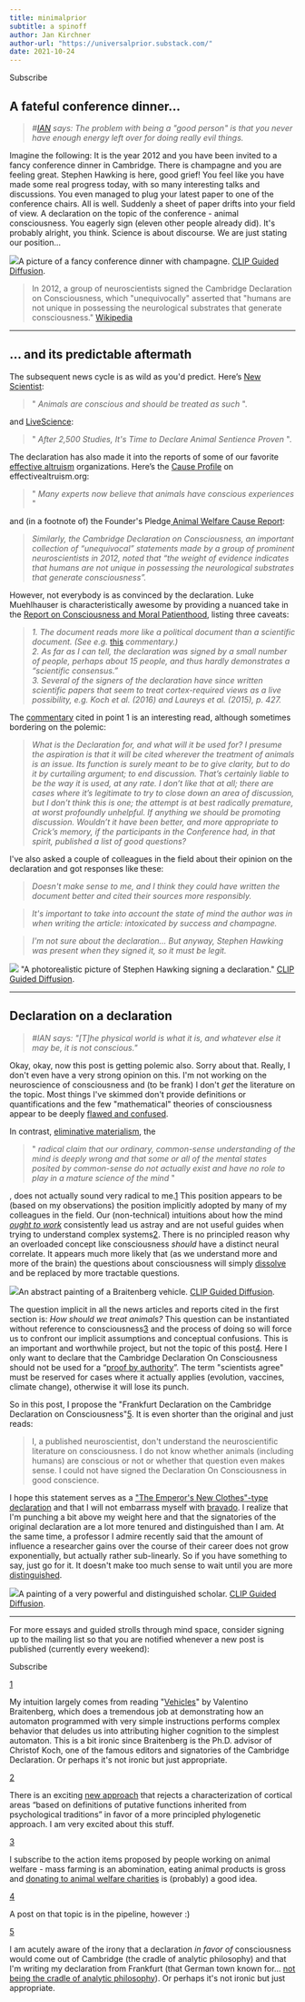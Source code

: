 ```yaml
---
title: minimalprior
subtitle: a spinoff
author: Jan Kirchner
author-url: "https://universalprior.substack.com/"
date: 2021-10-24
---
```



Subscribe

## A fateful conference dinner…

>  _#[IAN](https://universalprior.substack.com/p/making-of-ian) says: The problem with being a "good person" is that you never have enough energy left over for doing really evil things._

Imagine the following: It is the year 2012 and you have been invited to a fancy conference dinner in Cambridge. There is champagne and you are feeling great. Stephen Hawking is here, good grief! You feel like you have made some real progress today, with so many interesting talks and discussions. You even managed to plug your latest paper to one of the conference chairs. All is well. Suddenly a sheet of paper drifts into your field of view. A declaration on the topic of the conference - animal consciousness. You eagerly sign (eleven other people already did). It's probably alright, you think. Science is about discourse. We are just stating our position...

![](../../images/https3A2F2Fbucketeer-e05bbc84-baa3-437e-9518-adb32_22.png)A picture of a fancy conference dinner with champagne. [CLIP Guided Diffusion](https://huggingface.co/spaces/akhaliq/clip-guided-diffusion).

> In 2012, a group of neuroscientists signed the Cambridge Declaration on Consciousness, which "unequivocally" asserted that "humans are not unique in possessing the neurological substrates that generate consciousness." [Wikipedia](https://en.wikipedia.org/wiki/Animal_consciousness#:~:text=In%202012%2C%20a%20group%20of%20neuroscientists%20signed%20the%20Cambridge%20Declaration%20on%20Consciousness%2C%20which%20%22unequivocally%22%20asserted%20that%20%22humans%20are%20not%20unique%20in%20possessing%20the%20neurological%20substrates%20that%20generate%20consciousness.)

* * *

## … and its predictable aftermath

The subsequent news cycle is as wild as you'd predict. Here’s [New Scientist](https://www.newscientist.com/article/mg21528836-200-animals-are-conscious-and-should-be-treated-as-such/):

> " _Animals are conscious and should be treated as such_ ".

and [LiveScience](https://www.livescience.com/39481-time-to-declare-animal-sentience.html):

> " _After 2,500 Studies, It's Time to Declare Animal Sentience Proven_ ".

The declaration has also made it into the reports of some of our favorite [effective altruism](https://www.effectivealtruism.org/) organizations. Here’s the [Cause Profile](https://www.effectivealtruism.org/articles/cause-profile-animal-welfare/#fnref3) on effectivealtruism.org:

> " _Many experts now believe that animals have conscious experiences_ "

and (in a footnote of) the Founder's Pledge[ Animal Welfare Cause Report](https://founderspledge.com/stories/animal-welfare-cause-report): 

> _Similarly, the Cambridge Declaration on Consciousness, an important collection of “unequivocal” statements made by a group of prominent neuroscientists in 2012, noted that “the weight of evidence indicates that humans are not unique in possessing the neurological substrates that generate consciousness”._

However, not everybody is as convinced by the declaration. Luke Muehlhauser is characteristically awesome by providing a nuanced take in the [Report on Consciousness and Moral Patienthood](https://www.openphilanthropy.org/2017-report-consciousness-and-moral-patienthood#footnote231_3530l7i), listing three caveats:

>  _1\. The document reads more like a political document than a scientific document. (See e.g._ [this](http://www.consciousentities.com/2012/10/the-cambridge-declaration/) _commentary.)_  
>  _2\. As far as I can tell, the declaration was signed by a small number of people, perhaps about 15 people, and thus hardly demonstrates a “scientific consensus.”  
>  3\. Several of the signers of the declaration have since written scientific papers that seem to treat cortex-required views as a live possibility, e.g. Koch et al. (2016) and Laureys et al. (2015), p. 427._

The [commentary](http://www.consciousentities.com/2012/10/the-cambridge-declaration/) cited in point 1 is an interesting read, although sometimes bordering on the polemic:

>  _What is the Declaration for, and what will it be used for? I presume the aspiration is that it will be cited wherever the treatment of animals is an issue. Its function is surely meant to be to give clarity, but to do it by curtailing argument; to end discussion. That’s certainly liable to be the way it is used, at any rate. I don’t like that at all; there are cases where it’s legitimate to try to close down an area of discussion, but I don’t think this is one; the attempt is at best radically premature, at worst profoundly unhelpful. If anything we should be promoting discussion. Wouldn’t it have been better, and more appropriate to Crick’s memory, if the participants in the Conference had, in that spirit, published a list of good questions?_

I've also asked a couple of colleagues in the field about their opinion on the declaration and got responses like these:

>  _Doesn't make sense to me, and I think they could have written the document better and cited their sources more responsibly._

>  _It's important to take into account the state of mind the author was in when writing the article: intoxicated by success and champagne._

>  _I'm not sure about the declaration... But anyway, Stephen Hawking was present when they signed it, so it must be legit._

![](../../images/https3A2F2Fbucketeer-e05bbc84-baa3-437e-9518-adb32_23.png) "A photorealistic picture of Stephen Hawking signing a declaration." [CLIP Guided Diffusion](https://huggingface.co/spaces/akhaliq/clip-guided-diffusion).

* * *

## Declaration on a declaration

>  _#IAN says: "[T]he physical world is what it is, and whatever else it may be, it is not conscious."_

Okay, okay, now this post is getting polemic also. Sorry about that. Really, I don't even have a very strong opinion on this. I'm not working on the neuroscience of consciousness and (to be frank) I don't _get_ the literature on the topic. Most things I've skimmed don't provide definitions or quantifications and the few "mathematical" theories of consciousness appear to be deeply [flawed and confused](https://scottaaronson.blog/?p=1799).

In contrast, [eliminative materialism](https://plato.stanford.edu/entries/materialism-eliminative/), the

> " _radical claim that our ordinary, common-sense understanding of the mind is deeply wrong and that some or all of the mental states posited by common-sense do not actually exist and have no role to play in a mature science of the mind_ "

, does not actually sound very radical to me.[1](https://universalprior.substack.com/p/frankfurt-declaration-on-the-cambridge#footnote-1-43003534) This position appears to be (based on my observations) the position implicitly adopted by many of my colleagues in the field. Our (non-technical) intuitions about how the mind _[ought to work](https://en.wikipedia.org/wiki/Folk_psychology)_ consistently lead us astray and are not useful guides when trying to understand complex systems[2](https://universalprior.substack.com/p/frankfurt-declaration-on-the-cambridge#footnote-2-43003534). There is no principled reason why an overloaded concept like consciousness _should_ have a distinct neural correlate. It appears much more likely that (as we understand more and more of the brain) the questions about consciousness will simply [dissolve](https://www.lesswrong.com/posts/Mc6QcrsbH5NRXbCRX/dissolving-the-question) and be replaced by more tractable questions.

![](../../images/https3A2F2Fbucketeer-e05bbc84-baa3-437e-9518-adb32_24.png)An abstract painting of a Braitenberg vehicle. [CLIP Guided Diffusion](https://huggingface.co/spaces/akhaliq/clip-guided-diffusion).

The question implicit in all the news articles and reports cited in the first section is: _How should we treat animals?_ This question can be instantiated without reference to consciousness[3](https://universalprior.substack.com/p/frankfurt-declaration-on-the-cambridge#footnote-3-43003534) and the process of doing so will force us to confront our implicit assumptions and conceptual confusions. This is an important and worthwhile project, but not the topic of this post[4](https://universalprior.substack.com/p/frankfurt-declaration-on-the-cambridge#footnote-4-43003534). Here I only want to declare that the Cambridge Declaration On Consciousness should not be used for a “[proof by authority](http://jwilson.coe.uga.edu/EMT668/EMAT6680.F99/Challen/proof/proof.html#:~:text=Proof%20by%20authority%3A%20%22Well%2C%20Don%20Knuth%20says%20it%27s%20true%2C%20so%20it%20must%20be!%22)”. The term "scientists agree" must be reserved for cases where it actually applies (evolution, vaccines, climate change), otherwise it will lose its punch.

So in this post, I propose the "Frankfurt Declaration on the Cambridge Declaration on Consciousness"[5](https://universalprior.substack.com/p/frankfurt-declaration-on-the-cambridge#footnote-5-43003534). It is even shorter than the original and just reads:

> I, a published neuroscientist, don't understand the neuroscientific literature on consciousness. I do not know whether animals (including humans) are conscious or not or whether that question even makes sense. I could not have signed the Declaration On Consciousness in good conscience.

I hope this statement serves as a ["The Emperor's New Clothes"-type declaration](https://www.lesswrong.com/posts/9QxnfMYccz9QRgZ5z/the-costly-coordination-mechanism-of-common-knowledge) and that I will not embarrass myself with [bravado](https://youtu.be/J-P7yVqJ9Wk?t=233). I realize that I'm punching a bit above my weight here and that the signatories of the original declaration are a lot more tenured and distinguished than I am. At the same time, a professor I admire recently said that the amount of influence a researcher gains over the course of their career does not grow exponentially, but actually rather sub-linearly. So if you have something to say, just go for it. It doesn't make too much sense to wait until you are more [distinguished](https://youtu.be/EUjc1WuyPT8?t=8).

![](../../images/https3A2F2Fbucketeer-e05bbc84-baa3-437e-9518-adb32_25.png)A painting of a very powerful and distinguished scholar. [CLIP Guided Diffusion](https://huggingface.co/spaces/akhaliq/clip-guided-diffusion).

* * *

For more essays and guided strolls through mind space, consider signing up to the mailing list so that you are notified whenever a new post is published (currently every weekend):

Subscribe

[1](https://universalprior.substack.com/p/frankfurt-declaration-on-the-cambridge#footnote-anchor-1-43003534)

My intuition largely comes from reading "[Vehicles](https://en.wikipedia.org/wiki/Braitenberg_vehicle)" by Valentino Braitenberg, which does a tremendous job at demonstrating how an automaton programmed with very simple instructions performs complex behavior that deludes us into attributing higher cognition to the simplest automaton. This is a bit ironic since Braitenberg is the Ph.D. advisor of Christof Koch, one of the famous editors and signatories of the Cambridge Declaration. Or perhaps it's not ironic but just appropriate.

[2](https://universalprior.substack.com/p/frankfurt-declaration-on-the-cambridge#footnote-anchor-2-43003534)

There is an exciting [new approach](https://link.springer.com/article/10.3758%2Fs13414-019-01760-1) that rejects a characterization of cortical areas “based on definitions of putative functions inherited from psychological traditions” in favor of a more principled phylogenetic approach. I am very excited about this stuff.

[3](https://universalprior.substack.com/p/frankfurt-declaration-on-the-cambridge#footnote-anchor-3-43003534)

I subscribe to the action items proposed by people working on animal welfare - mass farming is an abomination, eating animal products is gross and [donating to animal welfare charities](https://animalcharityevaluators.org/) is (probably) a good idea.

[4](https://universalprior.substack.com/p/frankfurt-declaration-on-the-cambridge#footnote-anchor-4-43003534)

A post on that topic is in the pipeline, however :)

[5](https://universalprior.substack.com/p/frankfurt-declaration-on-the-cambridge#footnote-anchor-5-43003534)

I am acutely aware of the irony that a declaration _in favor of_ consciousness would come out of Cambridge (the cradle of analytic philosophy) and that I'm writing my declaration from Frankfurt (that German town known for... [not being the cradle of analytic philosophy](https://en.wikipedia.org/wiki/Frankfurt_School)). Or perhaps it's not ironic but just appropriate.
